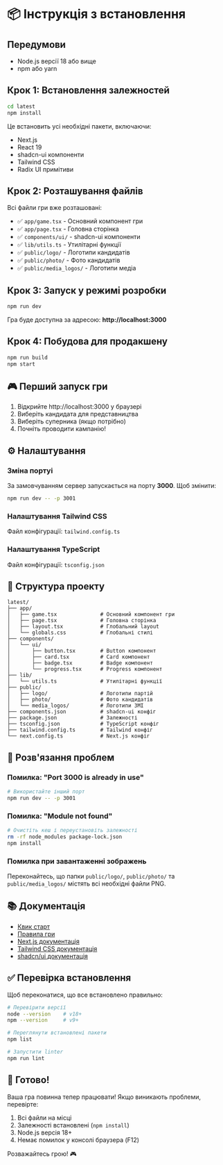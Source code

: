# 📦 Інструкція з встановлення

## Передумови

- Node.js версії 18 або вище
- npm або yarn

## Крок 1: Встановлення залежностей

```bash
cd latest
npm install
```

Це встановить усі необхідні пакети, включаючи:
- Next.js
- React 19
- shadcn-ui компоненти
- Tailwind CSS
- Radix UI примітиви

## Крок 2: Розташування файлів

Всі файли гри вже розташовані:
- ✅ `app/game.tsx` - Основний компонент гри
- ✅ `app/page.tsx` - Головна сторінка
- ✅ `components/ui/` - shadcn-ui компоненти
- ✅ `lib/utils.ts` - Утилітарні функції
- ✅ `public/logo/` - Логотипи кандидатів
- ✅ `public/photo/` - Фото кандидатів
- ✅ `public/media_logos/` - Логотипи медіа

## Крок 3: Запуск у режимі розробки

```bash
npm run dev
```

Гра буде доступна за адресою: **http://localhost:3000**

## Крок 4: Побудова для продакшену

```bash
npm run build
npm start
```

## 🎮 Перший запуск гри

1. Відкрийте http://localhost:3000 у браузері
2. Виберіть кандидата для представництва
3. Виберіть суперника (якщо потрібно)
4. Почніть проводити кампанію!

## ⚙️ Налаштування

### Зміна портуі

За замовчуванням сервер запускається на порту **3000**. Щоб змінити:

```bash
npm run dev -- -p 3001
```

### Налаштування Tailwind CSS

Файл конфігурації: `tailwind.config.ts`

### Налаштування TypeScript

Файл конфігурації: `tsconfig.json`

## 📁 Структура проекту

```
latest/
├── app/
│   ├── game.tsx              # Основний компонент гри
│   ├── page.tsx              # Головна сторінка
│   ├── layout.tsx            # Глобальний layout
│   └── globals.css           # Глобальні стилі
├── components/
│   └── ui/
│       ├── button.tsx        # Button компонент
│       ├── card.tsx          # Card компонент
│       ├── badge.tsx         # Badge компонент
│       └── progress.tsx      # Progress компонент
├── lib/
│   └── utils.ts              # Утилітарні функції
├── public/
│   ├── logo/                 # Логотипи партій
│   ├── photo/                # Фото кандидатів
│   └── media_logos/          # Логотипи ЗМІ
├── components.json           # shadcn-ui конфіг
├── package.json              # Залежності
├── tsconfig.json             # TypeScript конфіг
├── tailwind.config.ts        # Tailwind конфіг
└── next.config.ts            # Next.js конфіг
```

## 🐛 Розв'язання проблем

### Помилка: "Port 3000 is already in use"
```bash
# Використайте інший порт
npm run dev -- -p 3001
```

### Помилка: "Module not found"
```bash
# Очистіть кеш і переустановіть залежності
rm -rf node_modules package-lock.json
npm install
```

### Помилка при завантаженні зображень
Переконайтесь, що папки `public/logo/`, `public/photo/` та `public/media_logos/` містять всі необхідні файли PNG.

## 📚 Документація

- [Квик старт](./GETTING_STARTED.md)
- [Правила гри](./README_GAME.md)
- [Next.js документація](https://nextjs.org/docs)
- [Tailwind CSS документація](https://tailwindcss.com)
- [shadcn/ui документація](https://ui.shadcn.com)

## ✅ Перевірка встановлення

Щоб переконатися, що все встановлено правильно:

```bash
# Перевірити версії
node --version    # v18+
npm --version     # v9+

# Переглянути встановлені пакети
npm list

# Запустити linter
npm run lint
```

## 🚀 Готово!

Ваша гра повинна тепер працювати! Якщо виникають проблеми, перевірте:
1. Всі файли на місці
2. Залежності встановлені (`npm install`)
3. Node.js версія 18+
4. Немає помилок у консолі браузера (F12)

Розважайтесь грою! 🎮







